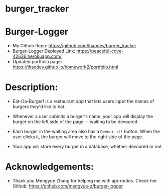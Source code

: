 # burger_tracker

# Burger-Logger
- My  Github Repo: https://github.com/lhaodev/burger_tracker
- Burger-Logger Deployed Link: https://peaceful-cove-42636.herokuapp.com/
- Updated portfolio page: https://lhaodev.github.io/homework2/portfolio.html

# Description:
* Eat-Da-Burger! is a restaurant app that lets users input the names of burgers they'd like to eat.

* Whenever a user submits a burger's name, your app will display the burger on the left side of the page -- waiting to be devoured.

* Each burger in the waiting area also has a `Devour it!` button. When the user clicks it, the burger will move to the right side of the page.

* Your app will store every burger in a database, whether devoured or not.


# Acknowledgements:
- Thank you Mengyue Zhang for helping me with api-routes. Check her Github: https://github.com/mengyue-z/burger-logger 